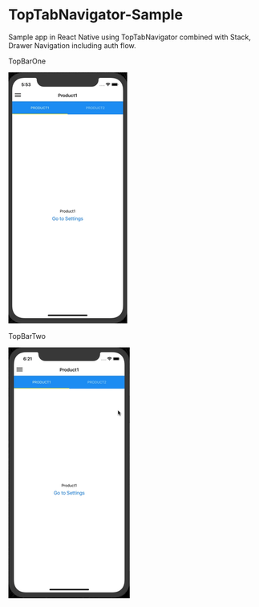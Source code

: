 # TopTabNavigator-Sample

Sample app in React Native using TopTabNavigator combined with Stack, Drawer Navigation including auth flow. 



TopBarOne 

![alt Tab](https://github.com/rrramanan/TopTabNavigator-Sample/blob/master/img/Top1.gif)          



TopBarTwo 

![alt Tab](https://github.com/rrramanan/TopTabNavigator-Sample/blob/master/img/Top2.gif)

